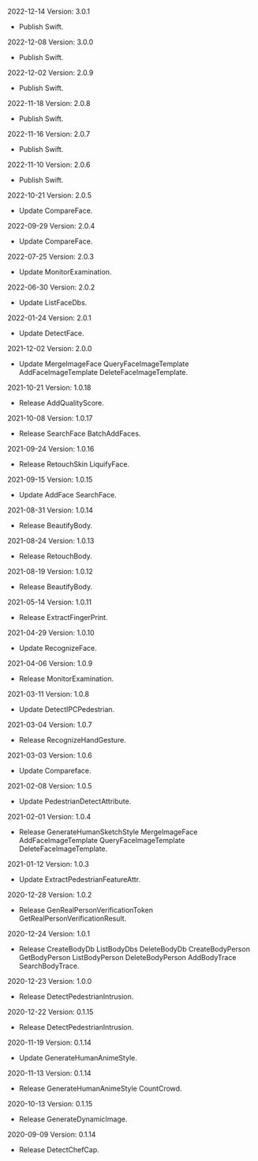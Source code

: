 2022-12-14 Version: 3.0.1
- Publish Swift.

2022-12-08 Version: 3.0.0
- Publish Swift.

2022-12-02 Version: 2.0.9
- Publish Swift.

2022-11-18 Version: 2.0.8
- Publish Swift.

2022-11-16 Version: 2.0.7
- Publish Swift.

2022-11-10 Version: 2.0.6
- Publish Swift.

2022-10-21 Version: 2.0.5
- Update CompareFace.

2022-09-29 Version: 2.0.4
- Update CompareFace.

2022-07-25 Version: 2.0.3
- Update MonitorExamination.

2022-06-30 Version: 2.0.2
- Update ListFaceDbs.

2022-01-24 Version: 2.0.1
- Update DetectFace.

2021-12-02 Version: 2.0.0
- Update MergeImageFace QueryFaceImageTemplate AddFaceImageTemplate DeleteFaceImageTemplate.

2021-10-21 Version: 1.0.18
- Release AddQualityScore.

2021-10-08 Version: 1.0.17
- Release SearchFace BatchAddFaces.

2021-09-24 Version: 1.0.16
- Release RetouchSkin LiquifyFace.

2021-09-15 Version: 1.0.15
- Update AddFace SearchFace.

2021-08-31 Version: 1.0.14
- Release BeautifyBody.

2021-08-24 Version: 1.0.13
- Release RetouchBody.

2021-08-19 Version: 1.0.12
- Release BeautifyBody.

2021-05-14 Version: 1.0.11
- Release ExtractFingerPrint.

2021-04-29 Version: 1.0.10
- Update RecognizeFace.

2021-04-06 Version: 1.0.9
- Release MonitorExamination.

2021-03-11 Version: 1.0.8
- Update DetectIPCPedestrian.

2021-03-04 Version: 1.0.7
- Release RecognizeHandGesture.

2021-03-03 Version: 1.0.6
- Update Compareface.

2021-02-08 Version: 1.0.5
- Update PedestrianDetectAttribute.

2021-02-01 Version: 1.0.4
- Release GenerateHumanSketchStyle MergeImageFace AddFaceImageTemplate QueryFaceImageTemplate DeleteFaceImageTemplate.

2021-01-12 Version: 1.0.3
- Update ExtractPedestrianFeatureAttr.

2020-12-28 Version: 1.0.2
- Release GenRealPersonVerificationToken GetRealPersonVerificationResult.

2020-12-24 Version: 1.0.1
- Release CreateBodyDb ListBodyDbs DeleteBodyDb CreateBodyPerson GetBodyPerson ListBodyPerson DeleteBodyPerson AddBodyTrace SearchBodyTrace.

2020-12-23 Version: 1.0.0
- Release DetectPedestrianIntrusion.

2020-12-22 Version: 0.1.15
- Release DetectPedestrianIntrusion.

2020-11-19 Version: 0.1.14
- Update GenerateHumanAnimeStyle.

2020-11-13 Version: 0.1.14
- Release GenerateHumanAnimeStyle CountCrowd.

2020-10-13 Version: 0.1.15
- Release GenerateDynamicImage.

2020-09-09 Version: 0.1.14
- Release DetectChefCap.

